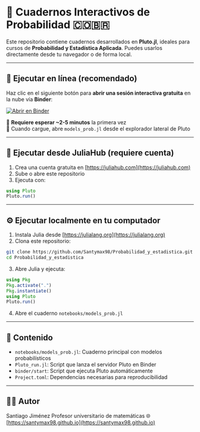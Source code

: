 # 📘 Cuadernos Interactivos de Probabilidad 🇨🇴🇧🇷

Este repositorio contiene cuadernos desarrollados en **Pluto.jl**, ideales para cursos de **Probabilidad y Estadística Aplicada**. Puedes usarlos directamente desde tu navegador o de forma local.

---

## 🚀 Ejecutar en línea (recomendado)

Haz clic en el siguiente botón para **abrir una sesión interactiva gratuita** en la nube vía **Binder**:

[![Abrir en Binder](https://mybinder.org/badge_logo.svg)](https://mybinder.org/v2/gh/Santymax98/Probabilidad_y_estadistica/HEAD?urlpath=pluto/)

🔹 **Requiere esperar ~2-5 minutos** la primera vez  
🔹 Cuando cargue, abre `models_prob.jl` desde el explorador lateral de Pluto

---

## 🔵 Ejecutar desde JuliaHub (requiere cuenta)

1. Crea una cuenta gratuita en [https://juliahub.com](https://juliahub.com)
2. Sube o abre este repositorio
3. Ejecuta con:

```julia
using Pluto
Pluto.run()
````

---

## ⚙️ Ejecutar localmente en tu computador

1. Instala Julia desde [https://julialang.org](https://julialang.org)
2. Clona este repositorio:

```bash
git clone https://github.com/Santymax98/Probabilidad_y_estadistica.git
cd Probabilidad_y_estadistica
```

3. Abre Julia y ejecuta:

```julia
using Pkg
Pkg.activate(".")
Pkg.instantiate()
using Pluto
Pluto.run()
```

4. Abre el cuaderno `notebooks/models_prob.jl`

---

## 📁 Contenido

* `notebooks/models_prob.jl`: Cuaderno principal con modelos probabilísticos
* `Pluto_run.jl`: Script que lanza el servidor Pluto en Binder
* `binder/start`: Script que ejecuta Pluto automáticamente
* `Project.toml`: Dependencias necesarias para reproducibilidad

---

## 👨‍🏫 Autor

Santiago Jiménez
Profesor universitario de matemáticas
🌐 [https://santymax98.github.io](https://santymax98.github.io)